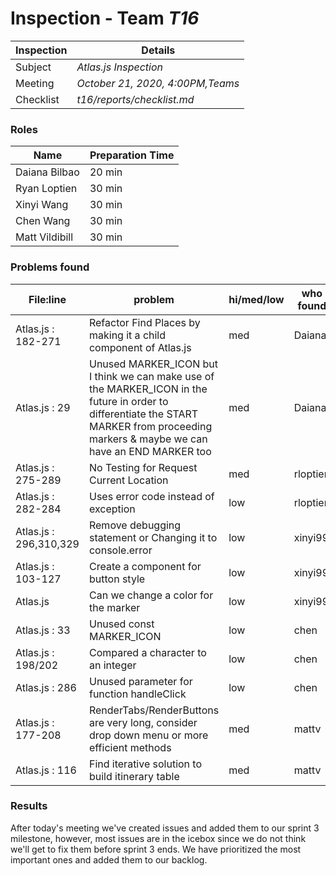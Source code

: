 # Inspection - Team *T16* 
 
| Inspection | Details |
| ----- | ----- |
| Subject | *Atlas.js Inspection* |
| Meeting | *October 21, 2020, 4:00PM,Teams* |
| Checklist | *t16/reports/checklist.md* |

### Roles

| Name | Preparation Time |
| ----- | ----- |
| Daiana Bilbao | 20 min |
| Ryan Loptien | 30 min |
| Xinyi Wang | 30 min |
| Chen Wang | 30 min |
| Matt Vildibill | 30 min |

### Problems found

| File:line | problem | hi/med/low | who found | github#  |
| ----- | ----- |----- | ----- | ----- |
| Atlas.js : 182-271 | Refactor Find Places by making it a child component of Atlas.js | med | Daiana | --- |
| Atlas.js : 29 | Unused MARKER_ICON but I think we can make use of the MARKER_ICON in the future in order to differentiate the START MARKER from proceeding markers & maybe we can have an END MARKER too | med | Daiana | --- |
| Atlas.js : 275-289 | No Testing for Request Current Location | med | rloptien | #379 |
| Atlas.js : 282-284 | Uses error code instead of exception | low | rloptien | #380 |
| Atlas.js : 296,310,329 | Remove debugging statement or Changing it to console.error | low | xinyi99 | --- |
| Atlas.js : 103-127 | Create a component for button style | low | xinyi99 | --- |
| Atlas.js | Can we change a color for the marker | low | xinyi99 | --- |
| Atlas.js : 33 | Unused const MARKER_ICON | low | chen | --- |
| Atlas.js : 198/202 | Compared a character to an integer | low | chen | --- |
| Atlas.js : 286 | Unused parameter for function handleClick | low | chen | --- |
| Atlas.js : 177-208 | RenderTabs/RenderButtons are very long, consider drop down menu or more efficient methods | med | mattv | --- |
| Atlas.js : 116 | Find iterative solution to build itinerary table | med | mattv | --- |

### Results

After today's meeting we've created issues and added them to our sprint 3 milestone, however, most issues are in the icebox since we do not think we'll get to fix them before sprint 3 ends. We have prioritized the most important ones and added them to our backlog. 
